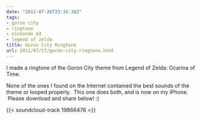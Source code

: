 ```yaml
---
date: "2011-07-26T23:16:38Z"
tags:
- goron city
- ringtone
- nintendo 64
- legend of zelda
title: Goron City Ringtone
url: 2011/07/27/goron-city-ringtone.html
---
```


I made a ringtone of the Goron City theme from Legend of Zelda: Ocarina of Time.  

None of the ones I found on the Internet contained the best sounds of the theme or looped properly.  This one does both, and is now on my iPhone.  Please download and share below! :)

{{< soundcloud-track 19866476 >}}
